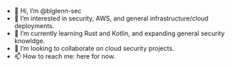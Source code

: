 - 👋 Hi, I’m @blglenn-sec
- 👀 I’m interested in security, AWS, and general infrastructure/cloud deployments. 
- 🌱 I’m currently learning Rust and Kotlin, and expanding general security knowldge.
- 💞️ I’m looking to collaborate on cloud security projects.
- 📫 How to reach me: here for now.

<!---
blglenn-sec/blglenn-sec is a ✨ special ✨ repository because its `README.md` (this file) appears on your GitHub profile.
You can click the Preview link to take a look at your changes.
--->
